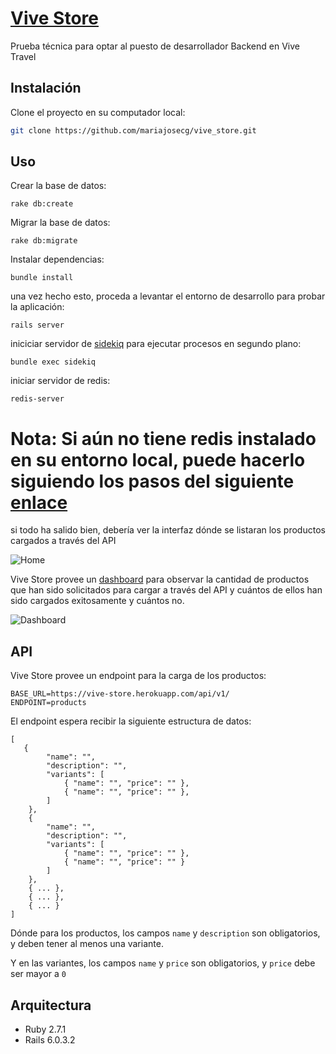 # [Vive Store](https://vive-store.herokuapp.com)

Prueba técnica para optar al puesto de desarrollador Backend en Vive Travel

## Instalación

Clone el proyecto en su computador local:
```bash
git clone https://github.com/mariajosecg/vive_store.git
```

## Uso

Crear la base de datos:

```
rake db:create
```

Migrar la base de datos:

```
rake db:migrate
```

Instalar dependencias:

```
bundle install
```

una vez hecho esto, proceda a levantar el entorno de desarrollo para probar la aplicación:

```
rails server
```

iniciciar servidor de [sidekiq](https://github.com/mperham/sidekiq) para ejecutar procesos en segundo plano:

```
bundle exec sidekiq
```

iniciar servidor de redis:

```
redis-server
```

# Nota: Si aún no tiene redis instalado en su entorno local, puede hacerlo siguiendo  los pasos del siguiente [enlace](https://www.comoinstalarlinux.com/como-instalar-redis-en-ubuntu-16-04/)

si todo ha salido bien, debería ver la interfaz dónde se listaran los productos cargados a través del API

![Home](https://i.ibb.co/80yj97Q/image.png)

Vive Store provee un [dashboard](http://vive-store.herokuapp.com/admin/dashboard) para observar la cantidad de productos que han sido solicitados para cargar a través del API y cuántos de ellos han sido cargados exitosamente y cuántos no.

![Dashboard](https://i.ibb.co/YLF5pMs/image.png)

## API

Vive Store provee un endpoint para la carga de los productos:

```
BASE_URL=https://vive-store.herokuapp.com/api/v1/
ENDPOINT=products
```
El endpoint espera recibir la siguiente estructura de datos:

```
[
   {
        "name": "",
        "description": "",
        "variants": [
            { "name": "", "price": "" },
            { "name": "", "price": "" },
        ]
    },
    {
        "name": "",
        "description": "",
        "variants": [
            { "name": "", "price": "" },
            { "name": "", "price": "" }
        ]
    },
    { ... },
    { ... },
    { ... }
]
```

Dónde para los productos, los campos `name` y `description` son obligatorios, y deben tener al menos una variante.

Y en las variantes, los campos `name` y `price` son obligatorios, y `price` debe ser mayor a `0`


## Arquitectura
- Ruby 2.7.1
- Rails 6.0.3.2
